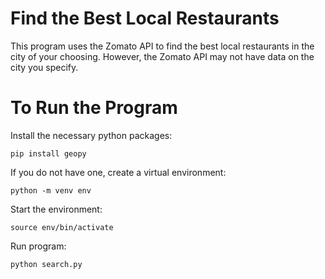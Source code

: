 # Find the Best Local Restaurants
This program uses the Zomato API to find the best local restaurants in the city of your choosing. However, the Zomato API may not have data on the city you specify.

# To Run the Program
Install the necessary python packages:

  `pip install geopy`

If you do not have one, create a virtual environment:

  `python -m venv env`

Start the environment:

  `source env/bin/activate`

Run program:

  `python search.py`
  
